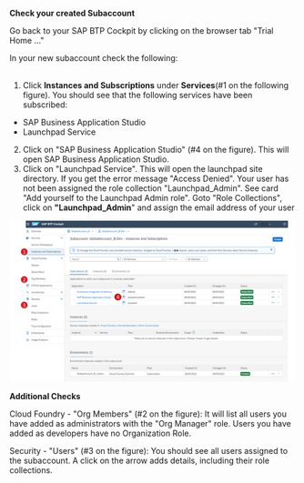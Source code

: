 **Check your created Subaccount**

<p>Go back to your SAP BTP Cockpit by clicking on the browser tab "Trial Home ..."</p>
<p>In your new subaccount check the following:<br /><br /></p>


1. Click **Instances and Subscriptions** under **Services**(#1 on the following figure). You should see that the following services have been subscribed:
- SAP Business Application Studio
- Launchpad Service
2. Click on "SAP Business Application Studio" (#4 on the figure). This will open SAP Business Application Studio.
3. Click on "Launchpad Service". This will open the launchpad site directory.
If you get the error message "Access Denied". Your user has not been assigned the role collection "Launchpad_Admin". See card "Add yourself to the Launchpad Admin role".
Goto "Role Collections", click on **"Launchpad_Admin**" and assign the email address of your user
  
![](../images/steps.png)
  
**Additional Checks**
  
Cloud Foundry - "Org Members" (#2 on the figure):
It will list all users you have added as administrators with the "Org Manager" role. Users you have added as developers have no Organization Role.
  
Security - "Users" (#3 on the figure):
You should see all users assigned to the subaccount. A click on the arrow adds details, including their role collections.
